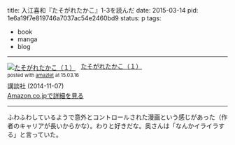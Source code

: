 title: 入江喜和『たそがれたかこ』1-3を読んだ
date: 2015-03-14
pid: 1e6a19f7e819746a7037ac54e2460bd9
status: p
tags:
- book
- manga
- blog
---

<div class="amazlet-box" style="margin-bottom:0px;"><div class="amazlet-image" style="float:left;margin:0px 12px 1px 0px;"><a href="http://www.amazon.co.jp/exec/obidos/ASIN/B00OKC25O8/dotimpact-22/ref=nosim/" name="amazletlink" target="_blank"><img src="http://ecx.images-amazon.com/images/I/51ycBp9cFcL._SL160_.jpg" alt="たそがれたかこ（１）" style="border: none;" /></a></div><div class="amazlet-info" style="line-height:120%; margin-bottom: 10px"><div class="amazlet-name" style="margin-bottom:10px;line-height:120%"><a href="http://www.amazon.co.jp/exec/obidos/ASIN/B00OKC25O8/dotimpact-22/ref=nosim/" name="amazletlink" target="_blank">たそがれたかこ（１）</a><div class="amazlet-powered-date" style="font-size:80%;margin-top:5px;line-height:120%">posted with <a href="http://www.amazlet.com/" title="amazlet" target="_blank">amazlet</a> at 15.03.16</div></div><div class="amazlet-detail">講談社 (2014-11-07)<br /></div><div class="amazlet-sub-info" style="float: left;"><div class="amazlet-link" style="margin-top: 5px"><a href="http://www.amazon.co.jp/exec/obidos/ASIN/B00OKC25O8/dotimpact-22/ref=nosim/" name="amazletlink" target="_blank">Amazon.co.jpで詳細を見る</a></div></div></div><div class="amazlet-footer" style="clear: left"></div></div>

---- 

ふわふわしているようで意外とコントロールされた漫画という感じがあった（作者のキャリアが長いからかな）。わりと好きだな。奥さんは「なんかイライラする」と言っていた。